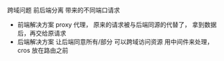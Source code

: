 跨域问题
前后端分离 带来的不同端口请求
- 前端解决方案
  proxy 代理， 原来的请求被与后端同源的代替了， 拿到数据后，再交给原请求
- 后端解决方案
  让后端同意所有/部分 可以跨域访问资源
  用中间件来处理， cros 放在路由之前